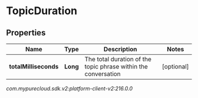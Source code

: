 # TopicDuration


## Properties

| Name | Type | Description | Notes |
| ------------ | ------------- | ------------- | ------------- |
| **totalMilliseconds** | **Long** | The total duration of the topic phrase within the conversation |  [optional] |




_com.mypurecloud.sdk.v2:platform-client-v2:216.0.0_
